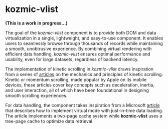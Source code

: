 # kozmic-vlist

**(This is a work in progress...)**

The goal of the _kozmic-vlist_ component is to provide both DOM and data virtualization in a single, lightweight, and easy-to-use component. It enables users to seamlessly browse through thousands of records while maintaining a smooth, unobtrusive experience. By combining virtual rendering with efficient data handling, _kozmic-vlist_ ensures optimal performance and usability, even for large datasets, regardless of backend latency.

The implementation of kinetic scrolling in _kozmic-vlist_ draws inspiration from a series of [articles](https://ariya.io/tags/kinetic) on the mechanics and principles of kinetic scrolling. Kinetic or momentum scrolling, made popular by Apple on its mobile devices, these articles cover key concepts such as deceleration, inertia, and user interaction, all of which have been foundational in designing smooth scrolling experiences.

For data handling, the component takes inspiration from a Microsoft [article](https://learn.microsoft.com/en-us/dotnet/desktop/winforms/controls/implementing-virtual-mode-jit-data-loading-in-the-datagrid?view=netframeworkdesktop-4.8) that describes how to implement virtual mode with just-in-time data loading. The article implements a two-page cache system while **kozmic-vlist** uses a tree-page cache to optimize data retrieval.
